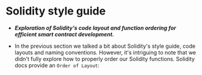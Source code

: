 # Solidity style guide
- ***Exploration of Solidity's code layout and function ordering for efficient smart contract development.***

- In the previous section we talked a bit about Solidity's style guide, code layouts and naming conventions. However, it's intriguing to note that we didn't fully explore how to properly order our Solidity functions. Solidity docs provide an `Order of Layout`:

```javascript
